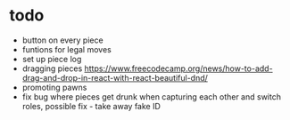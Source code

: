# todo
- button on every piece
- funtions for legal moves
- set up piece log
- dragging pieces https://www.freecodecamp.org/news/how-to-add-drag-and-drop-in-react-with-react-beautiful-dnd/
- promoting pawns
- fix bug where pieces get drunk when capturing each other and switch roles, possible fix - take away fake ID
